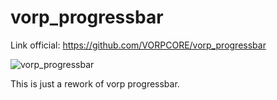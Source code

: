 # vorp_progressbar

Link official: https://github.com/VORPCORE/vorp_progressbar

![vorp_progressbar](https://github.com/user-attachments/assets/48abfeea-4cf0-419b-bc97-dbbb7360f086)

This is just a rework of vorp progressbar.
